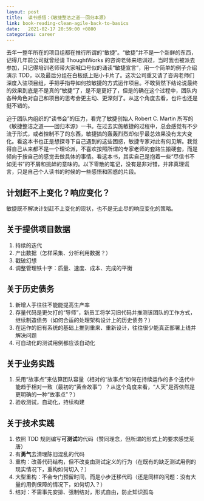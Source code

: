 ```yaml
---
layout: post
title:  读书感悟：《敏捷整洁之道——回归本源》
link: book-reading-clean-agile-back-to-basics
date:   2021-02-17 20:59:00 +0800
categories: career
---
```


去年一整年所在的项目组都在推行所谓的“敏捷”。“敏捷”并不是一个新鲜的东西，记得几年前公司就曾经请 ThoughtWorks 的咨询老师来培训过，当时我也被派去参加，只记得培训老师带大家喊口号似的诵读“敏捷宣言”，用一个简单的例子介绍演示 TDD，以及最后分组在白板纸上贴小卡片了。这次公司重又请了咨询老师们深度入驻项目组，手把手指导如何按敏捷的方式运作项目。不敢贸然下结论说最终的效果到底是不是真的“敏捷”了，是不是更好了，但是的确在这个过程中，团队内各种角色对自己和项目的思考会更主动、更深刻了。从这个角度去看，也许也还是挺不错的。

迫于团队内组织的“读书会”的压力，看完了敏捷创始人 Robert C. Martin 所写的《敏捷整洁之道——回归本源》一书。在过去实施敏捷的过程中，总会感觉有不少流于形式，或者控制不了的东西，敏捷搞的轰轰烈烈却似乎最总效果没有太大变化。看这本书也正是想探寻下自己遇到的这些困惑，敏捷专家对此有何见解。我觉得自己从来都不是一个理论派，不喜欢按照所谓的专家老师的套路生搬硬套，而是倾向于按自己的感觉去做具体的事情。看这本书，其实自己是抱着一些“尽信书不如无书”的不屑和挑衅的意味的。以下零散的笔记，没有是非对错，并非真理谎言，只是自己个人读书的时候的一些感悟和困惑的片段。

## 计划赶不上变化？响应变化？

敏捷既不解决计划赶不上变化的现状，也不是无止尽的响应变化的策略。

## 关于提供项目数据

1. 持续的迭代
2. 产出数据（怎样采集、分析利用数据？）
3. 戳破幻想
4. 调整管理铁十字：质量、速度、成本、完成的平衡

## 关于历史债务

1. 新增人手往往不能能提高生产率
2. 存量代码是更欠打的“导师”，新员工将学习旧代码并推测该团队的工作方式，继续制造债务（如何合适的处理架构设计上的历史债务？）
3. 在运作的旧有系统的基础上推到重来、重新设计，往往很少能真正部署上线并解决问题
4. 可自动化的测试用例都应该自动化

## 关于业务实践

1. 采用“故事点”来估算团队容量（相对的“故事点”如何在持续运作的多个迭代中能趋于相对一致（最初的“黄金故事”）？从这个角度来看，“人天”是否依然是更明确的一种“故事点”？）
2. 验收测试，自动化，持续构建

## 关于技术实践

1. 依照 TDD 规则编写**可测试**的代码（赞同理念，但所谓的形式上的要求感觉荒唐）
2. 有**勇气**去清理陈旧混乱的代码
3. 重构：改善代码结构，但不改变由测试定义的行为（在既有的缺乏测试用例的现实情况下，重构如何切入？）
4. 大型重构：不会专门预留时间，而是小步迁移代码（还是同样的问题：没有大量的用例保障的情况下，如何切入？）
5. 结对：不需事先安排、强制结对，形式自由，防止知识孤岛
